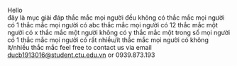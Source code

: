 Hello 
<br>
đây là mục giải đáp thắc mắc
mọi người đều không có thắc mắc
mọi người có 1 thắc mắc
mọi người có abc thắc mắc
mọi người có 12 thắc mắc
một người có x thắc mắc
một người không có y thắc mắc
một trong số mọi người có 1 thắc mắc
mọi người có rất nhiều/ít thắc mắc
mọi người có không ít/nhiều thắc mắc
feel free to contact us via email ducb1913016@student.ctu.edu.vn or 0939.873.193
